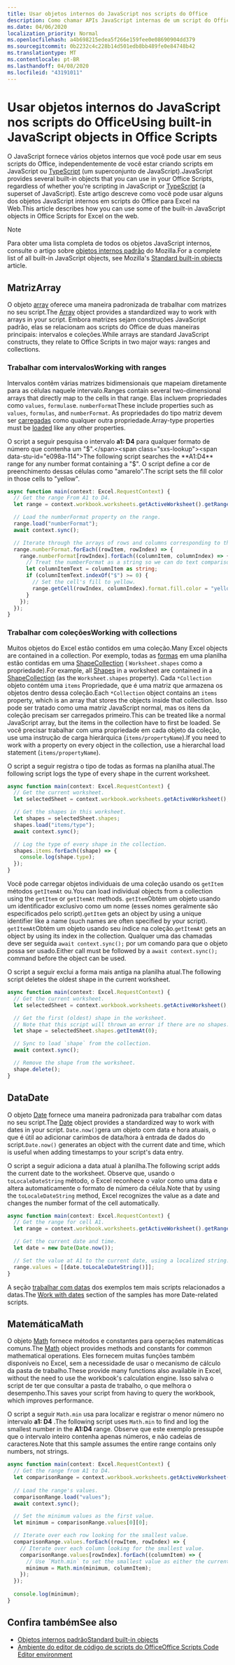 ```yaml
---
title: Usar objetos internos do JavaScript nos scripts do Office
description: Como chamar APIs JavaScript internas de um script do Office no Excel na Web.
ms.date: 04/06/2020
localization_priority: Normal
ms.openlocfilehash: a4b698215edea5f266e159fee0e08690904dd379
ms.sourcegitcommit: 0b2232c4c228b14d501edb8bb489fe0e84748b42
ms.translationtype: MT
ms.contentlocale: pt-BR
ms.lasthandoff: 04/08/2020
ms.locfileid: "43191011"
---
```

# <a name="using-built-in-javascript-objects-in-office-scripts"></a><span data-ttu-id="e098a-103">Usar objetos internos do JavaScript nos scripts do Office</span><span class="sxs-lookup"><span data-stu-id="e098a-103">Using built-in JavaScript objects in Office Scripts</span></span>

<span data-ttu-id="e098a-104">O JavaScript fornece vários objetos internos que você pode usar em seus scripts do Office, independentemente de você estar criando scripts em JavaScript ou [TypeScript](../overview/code-editor-environment.md) (um superconjunto de JavaScript).</span><span class="sxs-lookup"><span data-stu-id="e098a-104">JavaScript provides several built-in objects that you can use in your Office Scripts, regardless of whether you're scripting in JavaScript or [TypeScript](../overview/code-editor-environment.md) (a superset of JavaScript).</span></span> <span data-ttu-id="e098a-105">Este artigo descreve como você pode usar alguns dos objetos JavaScript internos em scripts do Office para Excel na Web.</span><span class="sxs-lookup"><span data-stu-id="e098a-105">This article describes how you can use some of the built-in JavaScript objects in Office Scripts for Excel on the web.</span></span>

> [!NOTE]
> <span data-ttu-id="e098a-106">Para obter uma lista completa de todos os objetos JavaScript internos, consulte o artigo sobre [objetos internos padrão](https://developer.mozilla.org/docs/Web/JavaScript/Reference/Global_Objects) do Mozilla.</span><span class="sxs-lookup"><span data-stu-id="e098a-106">For a complete list of all built-in JavaScript objects, see Mozilla's [Standard built-in objects](https://developer.mozilla.org/docs/Web/JavaScript/Reference/Global_Objects) article.</span></span>

## <a name="array"></a><span data-ttu-id="e098a-107">Matriz</span><span class="sxs-lookup"><span data-stu-id="e098a-107">Array</span></span>

<span data-ttu-id="e098a-108">O objeto [array](https://developer.mozilla.org/docs/Web/JavaScript/Reference/Global_Objects/Array) oferece uma maneira padronizada de trabalhar com matrizes no seu script.</span><span class="sxs-lookup"><span data-stu-id="e098a-108">The [Array](https://developer.mozilla.org/docs/Web/JavaScript/Reference/Global_Objects/Array) object provides a standardized way to work with arrays in your script.</span></span> <span data-ttu-id="e098a-109">Embora matrizes sejam construções JavaScript padrão, elas se relacionam aos scripts do Office de duas maneiras principais: intervalos e coleções.</span><span class="sxs-lookup"><span data-stu-id="e098a-109">While arrays are standard JavaScript constructs, they relate to Office Scripts in two major ways: ranges and collections.</span></span>

### <a name="working-with-ranges"></a><span data-ttu-id="e098a-110">Trabalhar com intervalos</span><span class="sxs-lookup"><span data-stu-id="e098a-110">Working with ranges</span></span>

<span data-ttu-id="e098a-111">Intervalos contêm várias matrizes bidimensionais que mapeiam diretamente para as células naquele intervalo.</span><span class="sxs-lookup"><span data-stu-id="e098a-111">Ranges contain several two-dimensional arrays that directly map to the cells in that range.</span></span> <span data-ttu-id="e098a-112">Elas incluem propriedades como `values`, `formulas`e. `numberFormat`</span><span class="sxs-lookup"><span data-stu-id="e098a-112">These include properties such as `values`, `formulas`, and `numberFormat`.</span></span> <span data-ttu-id="e098a-113">As propriedades do tipo matriz devem ser [carregadas](scripting-fundamentals.md#sync-and-load) como qualquer outra propriedade.</span><span class="sxs-lookup"><span data-stu-id="e098a-113">Array-type properties must be [loaded](scripting-fundamentals.md#sync-and-load) like any other properties.</span></span>

<span data-ttu-id="e098a-114">O script a seguir pesquisa o intervalo **a1: D4** para qualquer formato de número que contenha um "$".</span><span class="sxs-lookup"><span data-stu-id="e098a-114">The following script searches the **A1:D4** range for any number format containing a "$".</span></span> <span data-ttu-id="e098a-115">O script define a cor de preenchimento dessas células como "amarelo".</span><span class="sxs-lookup"><span data-stu-id="e098a-115">The script sets the fill color in those cells to "yellow".</span></span>

```TypeScript
async function main(context: Excel.RequestContext) {
  // Get the range From A1 to D4.
  let range = context.workbook.worksheets.getActiveWorksheet().getRange("A1:D4");

  // Load the numberFormat property on the range.
  range.load("numberFormat");
  await context.sync();

  // Iterate through the arrays of rows and columns corresponding to those in the range.
  range.numberFormat.forEach((rowItem, rowIndex) => {
    range.numberFormat[rowIndex].forEach((columnItem, columnIndex) => {
      // Treat the numberFormat as a string so we can do text comparisons.
      let columnItemText = columnItem as string;
      if (columnItemText.indexOf("$") >= 0) {
        // Set the cell's fill to yellow.
        range.getCell(rowIndex, columnIndex).format.fill.color = "yellow";
      }
    });
  });
}
```

### <a name="working-with-collections"></a><span data-ttu-id="e098a-116">Trabalhar com coleções</span><span class="sxs-lookup"><span data-stu-id="e098a-116">Working with collections</span></span>

<span data-ttu-id="e098a-117">Muitos objetos do Excel estão contidos em uma coleção.</span><span class="sxs-lookup"><span data-stu-id="e098a-117">Many Excel objects are contained in a collection.</span></span> <span data-ttu-id="e098a-118">Por exemplo, todas as [formas](/javascript/api/office-scripts/excel/excel.shape) em uma planilha estão contidas em uma [ShapeCollection](/javascript/api/office-scripts/excel/excel.shapecollection) ( `Worksheet.shapes` como a propriedade).</span><span class="sxs-lookup"><span data-stu-id="e098a-118">For example, all [Shapes](/javascript/api/office-scripts/excel/excel.shape) in a worksheet are contained in a [ShapeCollection](/javascript/api/office-scripts/excel/excel.shapecollection) (as the `Worksheet.shapes` property).</span></span> <span data-ttu-id="e098a-119">Cada `*Collection` objeto contém uma `items` Propriedade, que é uma matriz que armazena os objetos dentro dessa coleção.</span><span class="sxs-lookup"><span data-stu-id="e098a-119">Each `*Collection` object contains an `items` property, which is an array that stores the objects inside that collection.</span></span> <span data-ttu-id="e098a-120">Isso pode ser tratado como uma matriz JavaScript normal, mas os itens da coleção precisam ser carregados primeiro.</span><span class="sxs-lookup"><span data-stu-id="e098a-120">This can be treated like a normal JavaScript array, but the items in the collection have to first be loaded.</span></span> <span data-ttu-id="e098a-121">Se você precisar trabalhar com uma propriedade em cada objeto da coleção, use uma instrução de carga hierárquica (`items/propertyName`).</span><span class="sxs-lookup"><span data-stu-id="e098a-121">If you need to work with a property on every object in the collection, use a hierarchal load statement (`items/propertyName`).</span></span>

<span data-ttu-id="e098a-122">O script a seguir registra o tipo de todas as formas na planilha atual.</span><span class="sxs-lookup"><span data-stu-id="e098a-122">The following script logs the type of every shape in the current worksheet.</span></span>

```TypeScript
async function main(context: Excel.RequestContext) {
  // Get the current worksheet.
  let selectedSheet = context.workbook.worksheets.getActiveWorksheet();

  // Get the shapes in this worksheet.
  let shapes = selectedSheet.shapes;
  shapes.load("items/type");
  await context.sync();

  // Log the type of every shape in the collection.
  shapes.items.forEach((shape) => {
    console.log(shape.type);
  });
}
```

<span data-ttu-id="e098a-123">Você pode carregar objetos individuais de uma coleção usando os `getItem` métodos `getItemAt` ou.</span><span class="sxs-lookup"><span data-stu-id="e098a-123">You can load individual objects from a collection using the `getItem` or `getItemAt` methods.</span></span> <span data-ttu-id="e098a-124">`getItem`Obtém um objeto usando um identificador exclusivo como um nome (esses nomes geralmente são especificados pelo script).</span><span class="sxs-lookup"><span data-stu-id="e098a-124">`getItem` gets an object by using a unique identifier like a name (such names are often specified by your script).</span></span> <span data-ttu-id="e098a-125">`getItemAt`Obtém um objeto usando seu índice na coleção.</span><span class="sxs-lookup"><span data-stu-id="e098a-125">`getItemAt` gets an object by using its index in the collection.</span></span> <span data-ttu-id="e098a-126">Qualquer uma das chamadas deve ser seguida `await context.sync();` por um comando para que o objeto possa ser usado.</span><span class="sxs-lookup"><span data-stu-id="e098a-126">Either call must be followed by a `await context.sync();` command before the object can be used.</span></span>

<span data-ttu-id="e098a-127">O script a seguir exclui a forma mais antiga na planilha atual.</span><span class="sxs-lookup"><span data-stu-id="e098a-127">The following script deletes the oldest shape in the current worksheet.</span></span>

```Typescript
async function main(context: Excel.RequestContext) {
  // Get the current worksheet.
  let selectedSheet = context.workbook.worksheets.getActiveWorksheet();

  // Get the first (oldest) shape in the worksheet.
  // Note that this script will thrown an error if there are no shapes.
  let shape = selectedSheet.shapes.getItemAt(0);

  // Sync to load `shape` from the collection.
  await context.sync();

  // Remove the shape from the worksheet.
  shape.delete();
}
```

## <a name="date"></a><span data-ttu-id="e098a-128">Data</span><span class="sxs-lookup"><span data-stu-id="e098a-128">Date</span></span>

<span data-ttu-id="e098a-129">O objeto [Date](https://developer.mozilla.org/docs/Web/JavaScript/Reference/Global_Objects/Date) fornece uma maneira padronizada para trabalhar com datas no seu script.</span><span class="sxs-lookup"><span data-stu-id="e098a-129">The [Date](https://developer.mozilla.org/docs/Web/JavaScript/Reference/Global_Objects/Date) object provides a standardized way to work with dates in your script.</span></span> <span data-ttu-id="e098a-130">`Date.now()`gera um objeto com data e hora atuais, o que é útil ao adicionar carimbos de data/hora à entrada de dados do script.</span><span class="sxs-lookup"><span data-stu-id="e098a-130">`Date.now()` generates an object with the current date and time, which is useful when adding timestamps to your script's data entry.</span></span>

<span data-ttu-id="e098a-131">O script a seguir adiciona a data atual à planilha.</span><span class="sxs-lookup"><span data-stu-id="e098a-131">The following script adds the current date to the worksheet.</span></span> <span data-ttu-id="e098a-132">Observe que, usando o `toLocaleDateString` método, o Excel reconhece o valor como uma data e altera automaticamente o formato de número da célula.</span><span class="sxs-lookup"><span data-stu-id="e098a-132">Note that by using the `toLocaleDateString` method, Excel recognizes the value as a date and changes the number format of the cell automatically.</span></span>

```TypeScript
async function main(context: Excel.RequestContext) {
  // Get the range for cell A1.
  let range = context.workbook.worksheets.getActiveWorksheet().getRange("A1");

  // Get the current date and time.
  let date = new Date(Date.now());

  // Set the value at A1 to the current date, using a localized string.
  range.values = [[date.toLocaleDateString()]];
}
```

<span data-ttu-id="e098a-133">A seção [trabalhar com datas](../resources/excel-samples.md#work-with-dates) dos exemplos tem mais scripts relacionados a datas.</span><span class="sxs-lookup"><span data-stu-id="e098a-133">The [Work with dates](../resources/excel-samples.md#work-with-dates) section of the samples has more Date-related scripts.</span></span>

## <a name="math"></a><span data-ttu-id="e098a-134">Matemática</span><span class="sxs-lookup"><span data-stu-id="e098a-134">Math</span></span>

<span data-ttu-id="e098a-135">O objeto [Math](https://developer.mozilla.org/docs/Web/JavaScript/Reference/Global_Objects/Math) fornece métodos e constantes para operações matemáticas comuns.</span><span class="sxs-lookup"><span data-stu-id="e098a-135">The [Math](https://developer.mozilla.org/docs/Web/JavaScript/Reference/Global_Objects/Math) object provides methods and constants for common mathematical operations.</span></span> <span data-ttu-id="e098a-136">Eles fornecem muitas funções também disponíveis no Excel, sem a necessidade de usar o mecanismo de cálculo da pasta de trabalho.</span><span class="sxs-lookup"><span data-stu-id="e098a-136">These provide many functions also available in Excel, without the need to use the workbook's calculation engine.</span></span> <span data-ttu-id="e098a-137">Isso salva o script de ter que consultar a pasta de trabalho, o que melhora o desempenho.</span><span class="sxs-lookup"><span data-stu-id="e098a-137">This saves your script from having to query the workbook, which improves performance.</span></span>

<span data-ttu-id="e098a-138">O script a seguir `Math.min` usa para localizar e registrar o menor número no intervalo **a1: D4** .</span><span class="sxs-lookup"><span data-stu-id="e098a-138">The following script uses `Math.min` to find and log the smallest number in the **A1:D4** range.</span></span> <span data-ttu-id="e098a-139">Observe que este exemplo pressupõe que o intervalo inteiro contenha apenas números, e não cadeias de caracteres.</span><span class="sxs-lookup"><span data-stu-id="e098a-139">Note that this sample assumes the entire range contains only numbers, not strings.</span></span>

```TypeScript
async function main(context: Excel.RequestContext) {
  // Get the range from A1 to D4.
  let comparisonRange = context.workbook.worksheets.getActiveWorksheet().getRange("A1:D4");
  
  // Load the range's values.
  comparisonRange.load("values");
  await context.sync();

  // Set the minimum values as the first value.
  let minimum = comparisonRange.values[0][0];

  // Iterate over each row looking for the smallest value.
  comparisonRange.values.forEach((rowItem, rowIndex) => {
    // Iterate over each column looking for the smallest value.
    comparisonRange.values[rowIndex].forEach((columnItem) => {
      // Use `Math.min` to set the smallest value as either the current cell's value or the previous minimum.
      minimum = Math.min(minimum, columnItem);
    });
  });
  
  console.log(minimum);
}

```

## <a name="see-also"></a><span data-ttu-id="e098a-140">Confira também</span><span class="sxs-lookup"><span data-stu-id="e098a-140">See also</span></span>

- [<span data-ttu-id="e098a-141">Objetos internos padrão</span><span class="sxs-lookup"><span data-stu-id="e098a-141">Standard built-in objects</span></span>](https://developer.mozilla.org/docs/Web/JavaScript/Reference/Global_Objects)
- [<span data-ttu-id="e098a-142">Ambiente do editor de código de scripts do Office</span><span class="sxs-lookup"><span data-stu-id="e098a-142">Office Scripts Code Editor environment</span></span>](../overview/code-editor-environment.md)
